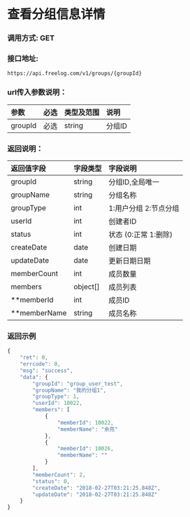 # 查看分组信息详情

### 调用方式: GET

### 接口地址:

```
https://api.freelog.com/v1/groups/{groupId}
```

### url传入参数说明：

| 参数 | 必选 | 类型及范围 | 说明 |
| :--- | :--- | :--- | :--- |
|groupId|必选|string|分组ID |


### 返回说明：

| 返回值字段 | 字段类型 | 字段说明 |
| :--- | :--- | :--- |
| groupId | string | 分组ID,全局唯一 |
| groupName | string | 分组名称 |
| groupType| int | 1:用户分组 2:节点分组|
| userId | int | 创建者ID |
| status | int | 状态 (0:正常 1:删除) |
| createDate | date | 创建日期 |
| updateDate | date | 更新日期日期 |
| memberCount | int | 成员数量 |
| members | object[] | 成员列表 |
| **memberId | int | 成员ID |
| **memberName | string | 成员名称 |


### 返回示例

```js
{
    "ret": 0,
    "errcode": 0,
    "msg": "success",
    "data": {
        "groupId": "group_user_test",
        "groupName": "我的分组1",
        "groupType": 1,
        "userId": 10022,
        "members": [
            {
                "memberId": 10022,
                "memberName": "余亮"
            },
            {
                "memberId": 10026,
                "memberName": ""
            }
        ],
        "memberCount": 2,
        "status": 0,
        "createDate": "2018-02-27T03:21:25.848Z",
        "updateDate": "2018-02-27T03:21:25.848Z"
    }
}
```